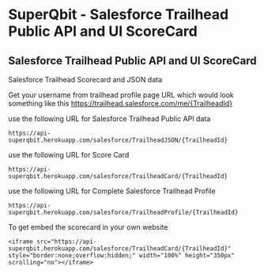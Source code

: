 # SuperQbit - Salesforce Trailhead Public API and UI ScoreCard

## Salesforce Trailhead Public API and UI ScoreCard
Salesforce Trailhead Scorecard and JSON data

Get your username from trailhead profile page URL which would look something like this
https://trailhead.salesforce.com/me/{TrailheadId}

use the following URL for Salesforce Trailhead Public API data
```
https://api-superqbit.herokuapp.com/salesforce/TrailheadJSON/{TrailheadId}
```

use the following URL for Score Card
```
https://api-superqbit.herokuapp.com/salesforce/TrailheadCard/{TrailheadId}
```

use the following URL for Complete Salesforce Trailhead Profile
```
https://api-superqbit.herokuapp.com/salesforce/TrailheadProfile/{TrailheadId}
```

To get embed the scorecard in your own website
```
<iframe src="https://api-superqbit.herokuapp.com/salesforce/TrailheadCard/{TrailheadId}" style="border:none;overflow:hidden;" width="100%" height="350px" scrolling="no"></iframe>
```


